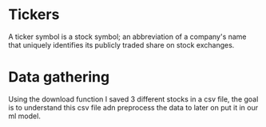 # Tickers

A ticker symbol is a stock symbol; an abbreviation of a company's name that uniquely identifies its publicly traded share on stock exchanges.

# Data gathering

Using the download function I saved 3 different stocks in a csv file, the goal is to understand this csv file adn preprocess the data to later on put it in our ml model.
